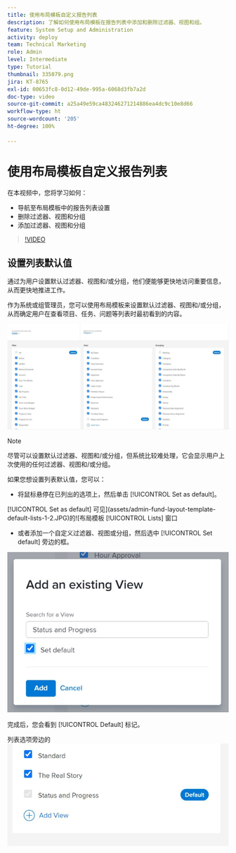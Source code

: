 ```yaml
---
title: 使用布局模板自定义报告列表
description: 了解如何使用布局模板在报告列表中添加和删除过滤器、视图和组。
feature: System Setup and Administration
activity: deploy
team: Technical Marketing
role: Admin
level: Intermediate
type: Tutorial
thumbnail: 335079.png
jira: KT-8765
exl-id: 00653fc8-0d12-49de-995a-6068d3fb7a2d
doc-type: video
source-git-commit: a25a49e59ca483246271214886ea4dc9c10e8d66
workflow-type: ht
source-wordcount: '205'
ht-degree: 100%

---
```


# 使用布局模板自定义报告列表

在本视频中，您将学习如何：

* 导航至布局模板中的报告列表设置
* 删除过滤器、视图和分组
* 添加过滤器、视图和分组

>[!VIDEO](https://video.tv.adobe.com/v/335079/?quality=12&learn=on)

## 设置列表默认值

通过为用户设置默认过滤器、视图和/或分组，他们便能够更快地访问重要信息，从而更快地推进工作。

作为系统或组管理员，您可以使用布局模板来设置默认过滤器、视图和/或分组，从而确定用户在查看项目、任务、问题等列表时最初看到的内容。

![布局模板[!UICONTROL Lists]窗口](assets/admin-fund-layout-template-default-lists-1-1.JPG)

>[!NOTE]
>
>尽管可以设置默认过滤器、视图和/或分组，但系统比较难处理，它会显示用户上次使用的任何过滤器、视图和/或分组。


如果您想设置列表默认值，您可以：

* 将鼠标悬停在已列出的选项上，然后单击 [!UICONTROL Set as default]。

[!UICONTROL Set as default] 可见](assets/admin-fund-layout-template-default-lists-1-2.JPG)的![布局模板 [!UICONTROL Lists] 窗口

* 或者添加一个自定义过滤器、视图或分组，然后选中 [!UICONTROL Set default] 旁边的框。

![[!UICONTROL Add an existing View] 窗口](assets/admin-fund-layout-template-default-lists-1-3.JPG)

完成后，您会看到 [!UICONTROL Default] 标记。

列表选项旁边的 ![[!UICONTROL Default] 标记](assets/admin-fund-layout-template-default-lists-1-4.JPG)
